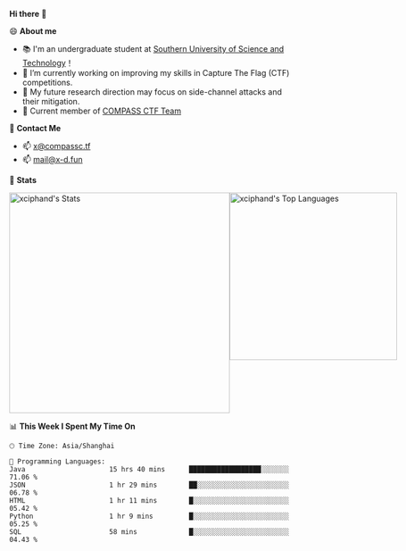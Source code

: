 **Hi there** 👋


😄 **About me**

- 📚 I'm an undergraduate student at [Southern University of Science and Technology](https://www.sustech.edu.cn)！
- 🌱 I’m currently working on improving my skills in Capture The Flag (CTF) competitions.
- 🔭 My future research direction may focus on side-channel attacks and their mitigation.
- 🚩 Current member of [COMPASS CTF Team](https://blog.compassc.tf/) 

👋 **Contact Me**

- 📫 [x@compassc.tf](mailto:x@compassc.tf)
- 📫 [mail@x-d.fun](mailto:mail@x-d.fun)

🌟 **Stats**

<div style="display: flex; justify-content: space-between;">
  <img src="https://github-readme-stats-ten-dusky-26.vercel.app/api?username=xciphand&theme=vue-dark&show_icons=true&hide_border=true&count_private=true" alt="xciphand's Stats" width="395" />
  <img src="https://github-readme-stats-ten-dusky-26.vercel.app/api/top-langs/?username=xciphand&theme=vue-dark&show_icons=true&hide_border=true&layout=compact" alt="xciphand's Top Languages" width="300" />
</div>


<!--START_SECTION:waka-->
📊 **This Week I Spent My Time On** 

```text
🕑︎ Time Zone: Asia/Shanghai

💬 Programming Languages: 
Java                     15 hrs 40 mins      ██████████████████░░░░░░░   71.06 % 
JSON                     1 hr 29 mins        ██░░░░░░░░░░░░░░░░░░░░░░░   06.78 % 
HTML                     1 hr 11 mins        █░░░░░░░░░░░░░░░░░░░░░░░░   05.42 % 
Python                   1 hr 9 mins         █░░░░░░░░░░░░░░░░░░░░░░░░   05.25 % 
SQL                      58 mins             █░░░░░░░░░░░░░░░░░░░░░░░░   04.43 % 
```


<!--END_SECTION:waka-->
